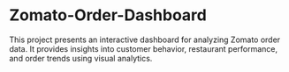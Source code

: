 # Zomato-Order-Dashboard
This project presents an interactive dashboard for analyzing Zomato order data. It provides insights into customer behavior, restaurant performance, and order trends using visual analytics.
